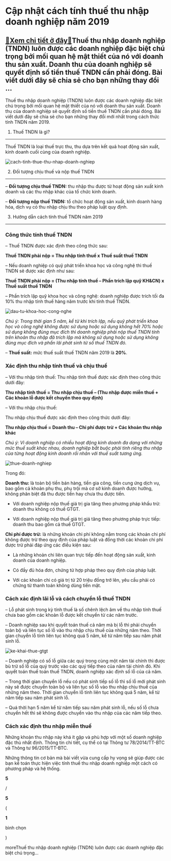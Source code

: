 Cập nhật cách tính thuế thu nhập doanh nghiệp năm 2019
======================================================

[:gift:Xem chi tiết ở đây:gift:](https://hddtvn.com/cap-nhat-cach-tinh-thue-thu-nhap-doanh-nghiep-nam-2019/)Thuế thu nhập doanh nghiệp (TNDN) luôn được các doanh nghiệp đặc biệt chú trọng bởi mối quan hệ mật thiết của nó với doanh thu sản xuất. Doanh thu của doanh nghiệp sẽ quyết định số tiền thuế TNDN cần phải đóng. Bài viết dưới đây sẽ chia sẻ cho bạn những thay đổi …
------------------------------------------------------------------------------------------------------------------------------------------------------------------------------------------------------------------------------------------------------------------------

Thuế thu nhập doanh nghiệp (TNDN) luôn được các doanh nghiệp đặc biệt chú trọng bởi mối quan hệ mật thiết của nó với doanh thu sản xuất. Doanh thu của doanh nghiệp sẽ quyết định số tiền thuế TNDN cần phải đóng. Bài viết dưới đây sẽ chia sẻ cho bạn những thay đổi mới nhất trong cách thức tính TNDN năm 2019.


1. Thuế TNDN là gì?
-------------------


Thuế TNDN là loại thuế trực thu, thu dựa trên kết quả hoạt động sản xuất, kinh doanh cuối cùng của doanh nghiệp.


![cach-tinh-thue-thu-nhap-doanh-nghiep](https://hddtvn.com/wp-content/uploads/2021/01/cach-tinh-thue-thu-nhap-doanh-nghiep.jpg)


2. Đối tượng chịu thuế và nộp thuế TNDN
---------------------------------------


– **Đối tượng chịu thuế TNDN:** thu nhập thu được từ hoạt động sản xuất kinh doanh và các thu nhập khác của tổ chức kinh doanh.


– **Đối tượng nộp thuế TNDN:** tổ chức hoạt động sản xuất, kinh doanh hàng hóa, dịch vụ có thu nhập chịu thu theo pháp luật quy định.


3. Hướng dẫn cách tính thuế TNDN năm 2019
-----------------------------------------


### Công thức tính thuế TNDN


– Thuế TNDN được xác định theo công thức sau:


**Thuế TNDN phải nộp = Thu nhập tính thuế x Thuế suất thuế TNDN**


– Nếu doanh nghiệp có quỹ phát triển khoa học và công nghệ thì thuế TNDN sẽ được xác định như sau:


**Thuế TNDN phải nộp = (Thu nhập tính thuế – Phần trích lập quỹ KH&CN) x Thuế suất thuế TNDN**


– Phần trích lập quỹ khoa học và công nghệ: doanh nghiệp được trích tối đa 10% thu nhập tính thuế hàng năm trước khi tính thuế TNDN.


![dau-tu-khoa-hoc-cong-nghe](https://hddtvn.com/wp-content/uploads/2021/01/dau-tu-khoa-hoc-cong-nghe.jpg)


*Chú ý: Trong thời gian 5 năm, kể từ khi trích lập, nếu quỹ phát triển khoa học và công nghệ không được sử dụng hoặc sử dụng không hết 70% hoặc sử dụng không đúng mục đích thì doanh nghiệp phải nộp thuế TNDN tính trên khoản thu nhập đã trích lập mà không sử dụng hoặc sử dụng không đúng mục đích và phần lãi phát sinh từ số thuế TNDN đó.*


– **Thuế suất:** mức thuế suất thuế TNDN năm 2019 là **20%**.


### Xác định thu nhập tính thuế và chịu thuế


– Với thu nhập tính thuế: Thu nhập tính thuế được xác định theo công thức dưới đây:


**Thu nhập tính thuế = Thu nhập chịu thuế – (Thu nhập được miễn thuế + Các khoản lỗ được kết chuyển theo quy định)**


– Với thu nhập chịu thuế:


Thu nhập chịu thuế được xác định theo công thức dưới đây:


**Thu nhập chịu thuế = Doanh thu – Chi phí được trừ + Các khoản thu nhập khác**


*Chú ý: Vì doanh nghiệp có nhiều hoạt động kinh doanh đa dạng với những mức thuế suất khác nhau, doanh nghiệp bắt buộc phải tính riêng thu nhập của từng hoạt động kinh doanh rồi nhân với thuế suất tương ứng.*


![thue-doanh-nghiep](https://hddtvn.com/wp-content/uploads/2021/01/thue-doanh-nghiep-1024x639-1.jpg)


Trong đó:


**Doanh thu:** là toàn bộ tiền bán hàng, tiền gia công, tiền cung ứng dịch vụ, bao gồm cả khoản phụ thu, phụ trội mà cơ sở kinh doanh được hưởng, không phân biệt đã thu được tiền hay chưa thu được tiền.




* Với doanh nghiệp nộp thuế giá trị gia tăng theo phương pháp khấu trừ: doanh thu không có thuế GTGT.

* Với doanh nghiệp nộp thuế giá trị giá tăng theo phương pháp trực tiếp: doanh thu bao gồm cả thuế GTGT.



**Chi phí được trừ:** là những khoản chi phí không nằm trong các khoản chi phí không được trừ theo quy định của pháp luật và đồng thời các khoản chi phí được trừ phải đáp ứng các điều kiện sau:




* Là những khoản chi liên quan trực tiếp đến hoạt động sản xuất, kinh doanh của doanh nghiệp.

* Có đầy đủ hóa đơn, chứng từ hợp pháp theo quy định của pháp luật.

* Với các khoản chi có giá trị từ 20 triệu đồng trở lên, yêu cầu phải có chứng từ thanh toán không dùng tiền mặt.



### Cách xác định lãi lỗ và cách chuyển lỗ thuế TNDN


– Lỗ phát sinh trong kỳ tính thuế là số chênh lệch âm về thu nhập tính thuế chưa bao gồm các khoản lỗ được kết chuyển từ các năm trước.


– Doanh nghiệp sau khi quyết toán thuế cả năm mà bị lỗ thì phải chuyển toàn bộ và liên tục số lỗ vào thu nhập chịu thuế của những năm theo. Thời gian chuyển lỗ tính liên tục không quá 5 năm, kể từ năm tiếp sau năm phát sinh lỗ.


![ke-khai-thue-gtgt](https://hddtvn.com/wp-content/uploads/2021/01/ke-khai-thue-gtgt.jpg)


– Doanh nghiệp có số lỗ giữa các quý trong cùng một năm tài chính thì được bù trừ số lỗ của quý trước vào các quý tiếp theo của năm tài chính đó. Khi quyết toán thuế toán thuế TNDN, doanh nghiệp xác định số lỗ của cả năm.


– Trong thời gian chuyển lỗ nếu có phát sinh tiếp số lỗ thì số lỗ mới phát sinh này sẽ được chuyển toàn bộ và liên tục số lỗ vào thu nhập chịu thuế của những năm theo. Thời gian chuyển lỗ tính liên tục không quá 5 năm, kể từ năm tiếp sau năm phát sinh lỗ.


– Quá thời hạn 5 năm kể từ năm tiếp sau năm phát sinh lỗ, nếu số lỗ chưa chuyển hết thì sẽ không được chuyển vào thu nhập của các năm tiếp theo.


### Cách xác định thu nhập miễn thuế


Những khoản thu nhập này khá ít gặp và phù hợp với một số doanh nghiệp đặc thù nhất định. Thông tin chi tiết, cụ thể có tại Thông tư 78/2014/TT-BTC và Thông tư 96/2015/TT-BTC.


Những thông tin cơ bản mà bài viết vừa cung cấp hy vọng sẽ giúp được các bạn kế toán thực hiện việc tính thuế thu nhập doanh nghiệp một cách có phương pháp và hệ thống.








































**5**  

/  

**5**  

(  

**1**  

  

 bình chọn   

)


moreThuế thu nhập doanh nghiệp (TNDN) luôn được các doanh nghiệp đặc biệt chú trọng…

